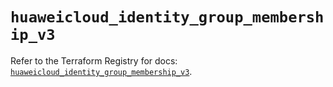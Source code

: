 # `huaweicloud_identity_group_membership_v3`

Refer to the Terraform Registry for docs: [`huaweicloud_identity_group_membership_v3`](https://registry.terraform.io/providers/huaweicloud/huaweicloud/1.71.1/docs/resources/identity_group_membership_v3).
